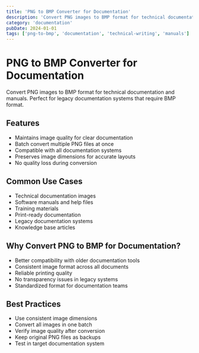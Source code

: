 ```yaml
---
title: 'PNG to BMP Converter for Documentation'
description: 'Convert PNG images to BMP format for technical documentation, manuals, and help files. Ideal for legacy documentation systems and print materials.'
category: 'documentation'
pubDate: 2024-01-01
tags: ['png-to-bmp', 'documentation', 'technical-writing', 'manuals']
---
```


# PNG to BMP Converter for Documentation

Convert PNG images to BMP format for technical documentation and manuals. Perfect for legacy documentation systems that require BMP format.

## Features

- Maintains image quality for clear documentation
- Batch convert multiple PNG files at once
- Compatible with all documentation systems
- Preserves image dimensions for accurate layouts
- No quality loss during conversion

## Common Use Cases

- Technical documentation images
- Software manuals and help files
- Training materials
- Print-ready documentation
- Legacy documentation systems
- Knowledge base articles

## Why Convert PNG to BMP for Documentation?

- Better compatibility with older documentation tools
- Consistent image format across all documents
- Reliable printing quality
- No transparency issues in legacy systems
- Standardized format for documentation teams

## Best Practices

- Use consistent image dimensions
- Convert all images in one batch
- Verify image quality after conversion
- Keep original PNG files as backups
- Test in target documentation system 